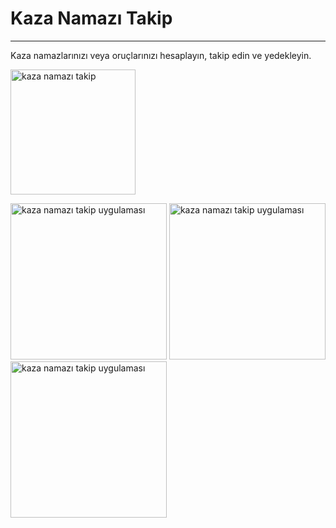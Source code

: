 # Kaza Namazı Takip
---
Kaza namazlarınızı veya oruçlarınızı hesaplayın, takip edin ve yedekleyin.

<a href="https://play.google.com/store/apps/details?id=com.kazatakip.app" target="_blank"><img src="https://play.google.com/intl/en_us/badges/static/images/badges/en_badge_web_generic.png" alt="kaza namazı takip" width="200"/></a>

<img src="https://play-lh.googleusercontent.com/6NYKi2be7kRUCzg_1oD3KgX5M6qSubP0fkygrl5183uKiPbZTXVbJWSmDVVlAj-8qQ=w2560-h1440" alt="kaza namazı takip uygulaması" width="250"/>
<img src="https://play-lh.googleusercontent.com/Me5gnYF_PnELOWkzHIh-3odqfpGLAu64I9jBHR_Ugbx13kTrrjcY8d_juulHhVs-9w=w2560-h1440" alt="kaza namazı takip uygulaması" width="250"/>
<img src="https://play-lh.googleusercontent.com/L8XNIW1ayRgKM70bwK_Dx5eBHNmZCtSjNGvtblZfXAqP-JFgE0ikXYGpcS9hMXk6jPk=w2560-h1440" alt="kaza namazı takip uygulaması" width="250"/>
